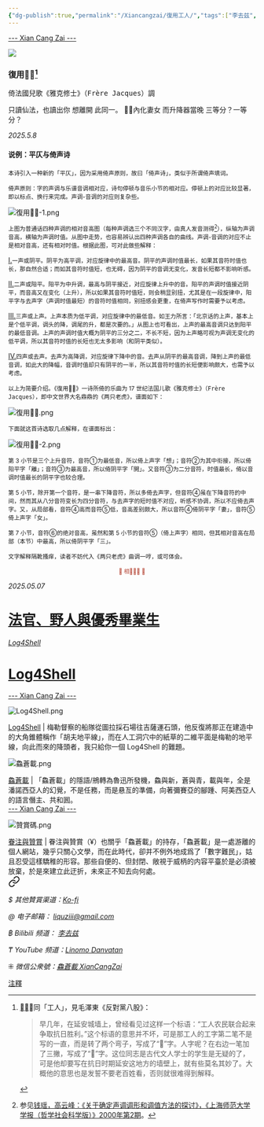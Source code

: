 ```yaml
---
{"dg-publish":true,"permalink":"/Xiancangzai/復用工人/","tags":["李去兹","Log4Shell","平仄","格律","倚声诗"],"created":"2025-05-08T17:09:21.728+08:00"}
---
```



<div class="splitline"><a href="https://www.xiancangzai.com/">--- Xian Cang Zai ---</a></div>

![](https://samim.io/static/upload/tumblr_nv3yp4qbyK1qzorg8o5_1280.jpeg)

### 復用󿯮󶠋[^1]

<samp>倚法國兒歌《雅克修士》（Frère Jacques）調</samp>

只讀仙法，也讀出你
想離開
此同一。
󶠋󿯮內化妻女
而升降器當晚
三等分？一等分？

<cite>2025.5.8</cite>

#### 说例：平仄与倚声诗

<small>本诗引入一种新的「平仄」，因为采用倚声原则，故曰「倚声诗」，类似于所谓倚声填词。</small>

<small>倚声原则：字的声调与乐谱音调相对应，诗句停顿与音乐小节的相对应。停顿上的对应比较显著，即以标点、换行来完成。声调-音调的对应则复杂些。</small>

![復用󿯮󶠋-1.png](/img/user/%E9%99%84%E4%BB%B6/attachment/%E5%BE%A9%E7%94%A8%F3%BF%AF%AE%F3%B6%A0%8B-1.png)

<small>上图为普通话四种声调的相对音高图<samp>（每种声调选三个不同汉字，由真人发音测得[^2]）</samp>，纵轴为声调音高，横轴为声调时值。从图中走势，也容易辨认出四种声调各自的曲线。声调-音调的对应不止是相对音高，还有相对时值。根据此图，可对此做些解释：</small>

<ins>Ⅰ.</ins><small>一声或阴平。阴平为高平调，对应旋律中的最高音。阴平的声调时值最长，如果其音符时值也长，那自然合适；而如其音符时值短，也无碍，因为阴平的音调无变化，发音长短都不影响听感。</small>

<ins>Ⅱ.</ins><small>二声或阳平。阳平为中升调，最高与阴平接近，对应旋律上升中的音。阳平的声调时值接近阴平，而音高又在变化<samp>（上升）</samp>，所以如果其音符时值短，则会稍显别扭，尤其是在一段旋律中，阳平字与去声字<samp>（声调时值最短）</samp>的音符时值相同，别扭感会更重，在倚声写作时需要予以考虑。</small>

<ins>Ⅲ.</ins><small>三声或上声。上声本质为低平调，对应旋律中的最低音。如王力所言：「北京话的上声，基本上是个低平调，调头的降，调尾的升，都是次要的。」从图上也可看出，上声的最高音调只达到阳平的最低音调。上声的声调时值大概为阴平的三分之二，不长不短，因为上声略可视为声调无变化的低平调，所以其音符时值的长短也无太多影响<samp>（和阴平类似）</samp>。</small>

<ins>Ⅳ.</ins><small>四声或去声。去声为高降调，对应旋律下降中的音。去声从阴平的最高音调，降到上声的最低音调，如此大的降幅，音调时值却只有阴平的一半，所以其音符时值的长短便影响颇大，也需予以考虑。</small>

<small>以上为简要介绍。《復用󿯮󶠋》一诗所倚的乐曲为 17 世纪法国儿歌《雅克修士》<samp>（Frère Jacques）</samp>，即中文世界大名鼎鼎的《两只老虎》，谱面如下：</small>

![復用󿯮󶠋.png](/img/user/%E9%99%84%E4%BB%B6/attachment/%E5%BE%A9%E7%94%A8%F3%BF%AF%AE%F3%B6%A0%8B.png)

<small>下面就这首诗选取几点解释，在谱面标出：</small>

![復用󿯮󶠋-2.png](/img/user/%E9%99%84%E4%BB%B6/attachment/%E5%BE%A9%E7%94%A8%F3%BF%AF%AE%F3%B6%A0%8B-2.png)

<small>第 3 小节是三个上升音符，音符①为最低音，所以倚上声字「想」；音符②为其中衔接，所以倚阳平字「離」；音符③为最高音，所以倚阴平字「開」。又音符③为二分音符，时值最长，倚以音调时值最长的阴平字也较合理。</small>

<small>第 5 小节，除开第一个音符，是一串下降音符，所以多倚去声字，但音符④虽在下降音符的中间，然而其从八分音符变长为四分音符，与去声字的短时值不对应，听感不协调，所以不应倚去声字。又，从局部看，音符④高而音符⑤低，音高差别颇大，所以音符④倚阴平字「妻」，音符⑤倚上声字「女」。</small>

<small>第 7 小节，音符⑥的绝对音高，虽然和第 5 小节的音符⑤<samp>（倚上声字）</samp>相同，但其相对音高在局部<samp>（本节）</samp>中最高，所以倚阴平字「三」。</small>

<small>文字解释隔靴搔痒，读者不妨代入《两只老虎》曲调一哼，或可体会。</small>

<div class="spacer"></div>

<p style="text-align:center;color:#B54434;font-size:0.8em;">▮ 相𨳹󾗖􁴆 ▮</p>

<div class="header-media"
     style="background-image: url(' https://i.pinimg.com/736x/5b/f2/b6/5bf2b6e3ec875ef72b865270b12ade06.jpg ');">
    <a href=" https://www.xiancangzai.com/Xiancangzai/%E6%B3%95%E5%AE%98%E3%80%81%E9%87%8E%E4%BA%BA%E8%88%87%E5%84%AA%E7%A7%80%E7%95%A2%E6%A5%AD%E7%94%9F/"
       class="card-link"></a>
    <div class="text-content">
        <p><cite>2025.05.07</cite></p>
        <h1>
            <a href="https://www.xiancangzai.com/Xiancangzai/%E6%B3%95%E5%AE%98%E3%80%81%E9%87%8E%E4%BA%BA%E8%88%87%E5%84%AA%E7%A7%80%E7%95%A2%E6%A5%AD%E7%94%9F/">法官、野人與優秀畢業生</a>
        </h1>
    </div>
</div>

<div class="header-container">
    <div class="triangle"></div>
    <div class="collect-media" style="background-image: url('https://www.xiancangzai.com/img/user/%E9%99%84%E4%BB%B6/attachment/Log4Shell.png');">
        <a href="https://www.xiancangzai.com/Xiancangzai/Log4Shell/" class="ncard-link"></a>
        <div class="collect-text">
            <a href="https://www.xiancangzai.com/Xiancangzai/Log4Shell/">
                <cite>Log4Shell</cite>
                <h1>Log4Shell</h1>
            </a>
        </div>
    </div>
</div>



<div class="splitline"><a href="https://www.xiancangzai.com/">--- Xian Cang Zai ---</a></div>

![Log4Shell.png](/img/user/%E9%99%84%E4%BB%B6/attachment/Log4Shell.png)

<div class="note"><ins>Log4Shell</ins> | 梅勒督察的船隊從圖拉採石場往吉薩運石頭，他反復將那正在建造中的大角錐體稱作「胡夫地平線」，而在人工洞穴中的紙草的二維平面是梅勒的地平線，向此而來的降頭者，我只給你一個 Log4Shell 的難題。</div>

![鱻蒼載.png](/img/user/%E9%99%84%E4%BB%B6/%E9%99%84%E4%BB%B62024/%E9%B1%BB%E8%92%BC%E8%BC%89.png)

<div class="note"><ins>鱻蒼載</ins> | 「鱻蒼載」的隱語/鴘轉為魯迅所發機，鱻與新，蒼與青，載與年，全是潘諾西亞人的幻覺，不是任務，而是悬亙的準備，向著彌賽亞的腳踵、阿美西亞人的語言僭主、共和囻。</div>


<div class="splitline"><a href="https://www.xiancangzai.com/">--- Xian Cang Zai ---</a></div>

![贊賞碼.png](/img/user/%E9%99%84%E4%BB%B6/%E9%99%84%E4%BB%B62024/%E8%B4%8A%E8%B3%9E%E7%A2%BC.png)

<div class="note"><ins>眷注與贊賞</ins> | 眷注與贊賞（¥）也關乎「鱻蒼載」的持存，「鱻蒼載」是一處游離的個人網站，幾乎只關心文學，而在此時代，卻并不例外地成爲了「數字難民」，姑且忍受這樣驕稚的形容。那些自便的、但封閉、敞視于威柄的内容平臺於是必須被放棄，於是來建立此迂折，未來正不知去向何處。</div>


<div class="transclusion internal-embed is-loaded"><a class="markdown-embed-link" href="/xiancangzai/link-tree/" aria-label="Open link"><svg xmlns="http://www.w3.org/2000/svg" width="24" height="24" viewBox="0 0 24 24" fill="none" stroke="currentColor" stroke-width="2" stroke-linecap="round" stroke-linejoin="round" class="svg-icon lucide-link"><path d="M10 13a5 5 0 0 0 7.54.54l3-3a5 5 0 0 0-7.07-7.07l-1.72 1.71"></path><path d="M14 11a5 5 0 0 0-7.54-.54l-3 3a5 5 0 0 0 7.07 7.07l1.71-1.71"></path></svg></a><div class="markdown-embed">





<cite>$ 其他贊賞渠道：[Ko-fi](https://ko-fi.com/xiancangzai)</cite>

<cite>@ 电子邮箱： liquziii@gmail.com </cite>

<cite>฿ Bilibili 频道： [李去兹](https://space.bilibili.com/1676863200)</cite>

<cite>₸ YouTube 频道：[Linomo Danvatan](http://www.youtube.com/@LinomoDanvatan) </cite>

<cite>⁜ 微信公衆號：[鱻蒼載 XianCangZai](https://mp.weixin.qq.com/s/yneTMt9zIapGXF9yfuvOkg)</cite>


</div></div>


<div class="note"><ins>注釋</ins></div>

[^1]: <ins>󿯮󶠋</ins>：同「工人」，見毛澤東《反對黨八股》：

	> 早几年，在延安城墙上，曾经看见过这样一个标语：“工人农民联合起来争取抗日胜利。”这个标语的意思并不坏，可是那工人的工字第二笔不是写的一直，而是转了两个弯子，写成了“󿯮”字。人字呢？在右边一笔加了三撇，写成了“󶠋”字。这位同志是古代文人学士的学生是无疑的了，可是他却要写在抗日时期延安这地方的墙壁上，就有些莫名其妙了。大概他的意思也是发誓不要老百姓看，否则就很难得到解释。

[^2]: 参见[钱瑶，高云峰：《关于确定声调调形和调值方法的探讨》，《上海师范大学学报（哲学社会科学版）》2000年第2期](zotero://open-pdf/library/items/QQU4PJC8?page=7&annotation=B5D9XDMY)。

